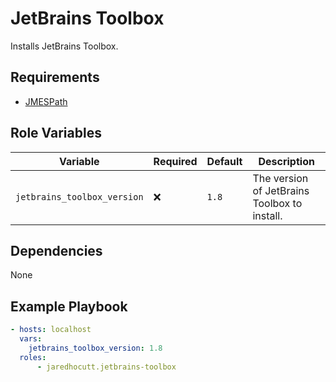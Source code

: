# JetBrains Toolbox

Installs JetBrains Toolbox.

## Requirements

- [JMESPath](http://jmespath.org/libraries.html)

## Role Variables

| Variable                    | Required | Default | Description                                  |
| --------------------------- | -------- | ------- | -------------------------------------------- |
| `jetbrains_toolbox_version` | :x:      | `1.8`   | The version of JetBrains Toolbox to install. |

## Dependencies

None

## Example Playbook

```yaml
- hosts: localhost
  vars:
    jetbrains_toolbox_version: 1.8
  roles:
      - jaredhocutt.jetbrains-toolbox
```
